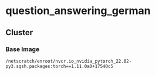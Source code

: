 # question_answering_german
## Cluster
### Base Image
`/netscratch/enroot/nvcr.io_nvidia_pytorch_22.02-py3.sqsh.packages:torch==1.11.0a0+17540c5`
